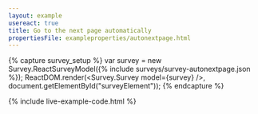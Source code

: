```yaml
---
layout: example
usereact: true
title: Go to the next page automatically
propertiesFile: exampleproperties/autonextpage.html
---
```

{% capture survey_setup %}
var survey = new Survey.ReactSurveyModel({% include surveys/survey-autonextpage.json %});
ReactDOM.render(<Survey.Survey model={survey} />, document.getElementById("surveyElement"));
{% endcapture %}

{% include live-example-code.html %}
